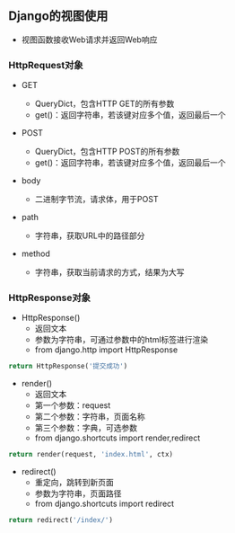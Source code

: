## **Django的视图使用**

- 视图函数接收Web请求并返回Web响应

### HttpRequest对象

- GET
  - QueryDict，包含HTTP GET的所有参数
  - get()：返回字符串，若该键对应多个值，返回最后一个

- POST
  - QueryDict，包含HTTP POST的所有参数
  - get()：返回字符串，若该键对应多个值，返回最后一个

- body
  - 二进制字节流，请求体，用于POST

- path
  - 字符串，获取URL中的路径部分

- method
  - 字符串，获取当前请求的方式，结果为大写

### HttpResponse对象

- HttpResponse()
  - 返回文本
  - 参数为字符串，可通过参数中的html标签进行渲染
  - from django.http import HttpResponse

```py
return HttpResponse('提交成功')
```

- render()
  - 返回文本
  - 第一个参数：request
  - 第二个参数：字符串，页面名称
  - 第三个参数：字典，可选参数
  - from django.shortcuts import render,redirect

```python
return render(request, 'index.html', ctx)
```

- redirect()
  - 重定向，跳转到新页面
  - 参数为字符串，页面路径
  - from django.shortcuts import redirect

```python
return redirect('/index/')
```